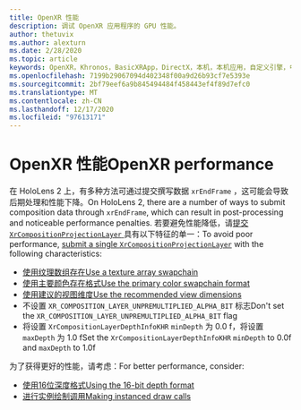 ```yaml
---
title: OpenXR 性能
description: 调试 OpenXR 应用程序的 GPU 性能。
author: thetuvix
ms.author: alexturn
ms.date: 2/28/2020
ms.topic: article
keywords: OpenXR，Khronos，BasicXRApp，DirectX，本机，本机应用，自定义引擎，中间件，性能，优化，GPU 调试，RenderDoc，PIX
ms.openlocfilehash: 7199b29067094d402348f00a9d26b93cf7e5393e
ms.sourcegitcommit: 2bf79eef6a9b845494484f458443ef4f89d7efc0
ms.translationtype: MT
ms.contentlocale: zh-CN
ms.lasthandoff: 12/17/2020
ms.locfileid: "97613171"
---
```

# <a name="openxr-performance"></a><span data-ttu-id="9b717-104">OpenXR 性能</span><span class="sxs-lookup"><span data-stu-id="9b717-104">OpenXR performance</span></span>

<span data-ttu-id="9b717-105">在 HoloLens 2 上，有多种方法可通过提交撰写数据 `xrEndFrame` ，这可能会导致后期处理和性能下降。</span><span class="sxs-lookup"><span data-stu-id="9b717-105">On HoloLens 2, there are a number of ways to submit composition data through `xrEndFrame`, which can result in post-processing and noticeable performance penalties.</span></span>
<span data-ttu-id="9b717-106">若要避免性能降低，请[提交 `XrCompositionProjectionLayer` ](openxr-best-practices.md#use-a-single-projection-layer)具有以下特征的单一：</span><span class="sxs-lookup"><span data-stu-id="9b717-106">To avoid poor performance, [submit a single `XrCompositionProjectionLayer`](openxr-best-practices.md#use-a-single-projection-layer) with the following characteristics:</span></span>
* [<span data-ttu-id="9b717-107">使用纹理数组存在</span><span class="sxs-lookup"><span data-stu-id="9b717-107">Use a texture array swapchain</span></span>](openxr-best-practices.md#render-with-texture-array-and-vprt)
* [<span data-ttu-id="9b717-108">使用主要颜色存在格式</span><span class="sxs-lookup"><span data-stu-id="9b717-108">Use the primary color swapchain format</span></span>](openxr-best-practices.md#select-a-swapchain-format)
* [<span data-ttu-id="9b717-109">使用建议的视图维度</span><span class="sxs-lookup"><span data-stu-id="9b717-109">Use the recommended view dimensions</span></span>](openxr-best-practices.md#render-with-recommended-rendering-parameters-and-frame-timing)
* <span data-ttu-id="9b717-110">不设置 `XR_COMPOSITION_LAYER_UNPREMULTIPLIED_ALPHA_BIT` 标志</span><span class="sxs-lookup"><span data-stu-id="9b717-110">Don't set the `XR_COMPOSITION_LAYER_UNPREMULTIPLIED_ALPHA_BIT` flag</span></span>
* <span data-ttu-id="9b717-111">将设置 `XrCompositionLayerDepthInfoKHR` `minDepth` 为 0.0 f，将设置 `maxDepth` 为 1.0 f</span><span class="sxs-lookup"><span data-stu-id="9b717-111">Set the `XrCompositionLayerDepthInfoKHR` `minDepth` to 0.0f and `maxDepth` to 1.0f</span></span>

<span data-ttu-id="9b717-112">为了获得更好的性能，请考虑：</span><span class="sxs-lookup"><span data-stu-id="9b717-112">For better performance, consider:</span></span>
* [<span data-ttu-id="9b717-113">使用16位深度格式</span><span class="sxs-lookup"><span data-stu-id="9b717-113">Using the 16-bit depth format</span></span>](openxr-best-practices.md#choose-a-reasonable-depth-range)
* [<span data-ttu-id="9b717-114">进行实例绘制调用</span><span class="sxs-lookup"><span data-stu-id="9b717-114">Making instanced draw calls</span></span>](openxr-best-practices.md#render-with-texture-array-and-vprt)
